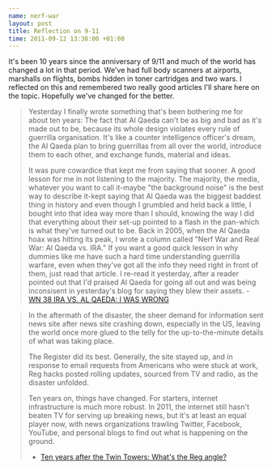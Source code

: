 ```yaml
--- 
name: nerf-war
layout: post
title: Reflection on 9-11
time: 2011-09-12 13:38:00 +01:00
---
```


It's been 10 years since the anniversary of 9/11 and much of the world has
changed a lot in that period. We've had full body scanners at airports,
marshalls on flights, bombs hidden in toner cartridges and two wars. I
reflected on this and remembered two really good articles I'll share here
on the topic. Hopefully we've changed for the better.

>Yesterday I finally wrote something that's been bothering me for about ten years: 
>The fact that Al Qaeda can't be as big and bad as it's made out to be, 
>because its whole design violates every rule of guerrilla organisation. 
>It's like a counter intelligence officer's dream, 
>the Al Qaeda plan to bring guerrillas from all over the world, 
>introduce them to each other, and exchange funds, material and ideas.
>
>It was pure cowardice that kept me from saying that sooner. 
>A good lesson for me in not listening to the majority. The majority, the media, 
>whatever you want to call it-maybe "the background noise" is the best way to describe it-kept 
>saying that Al Qaeda was the biggest baddest thing in history and even though I grumbled and 
>held back a little, I bought into that idea way more than I should, knowing the way I did that 
>everything about their set-up pointed to a flash in the pan-which is what they've turned out to be.
>Back in 2005, when the Al Qaeda hoax was hitting its peak, I wrote a column called "Nerf War and 
>Real War: Al Qaeda vs. IRA." If you want a good quick lesson in why dummies like me have such a 
>hard time understanding guerrilla warfare, even when they've got all the info they need right 
>in front of them, just read that article. I re-read it yesterday, after a reader pointed out that 
>I'd praised Al Qaeda for going all out and was being inconsisent in yesterday's blog for saying 
>they blew their assets. - [WN 38 IRA VS. AL QAEDA: I WAS WRONG][IRA]

>In the aftermath of the disaster, the sheer demand for information sent news site after news site 
>crashing down, especially in the US, leaving the world once more glued to the telly for the up-to-the-minute 
>details of what was taking place.
>
>The Register did its best. Generally, the site stayed up, and in response to email requests from Americans 
>who were stuck at work, Reg hacks posted rolling updates, sourced from TV and radio, as the disaster unfolded.
>
>Ten years on, things have changed. For starters, internet infrastructure is much more robust. In 2011, the 
>internet still hasn't beaten TV for serving up breaking news, but it's at least an equal player now, with news 
>organizations trawling Twitter, Facebook, YouTube, and personal blogs to find out what is happening on the ground.
> - [Ten years after the Twin Towers: What's the Reg angle?][REG]

[IRA]: http://exiledonline.com/wn-38-ira-vs-al-qaeda-i-was-wrong/
[REG]: http://www.theregister.co.uk/2011/09/11/9_11_ten_years_on/